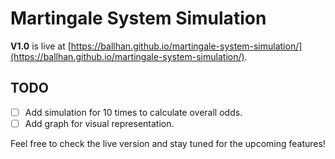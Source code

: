 # Martingale System Simulation

**V1.0** is live at [https://ballhan.github.io/martingale-system-simulation/](https://ballhan.github.io/martingale-system-simulation/).

## TODO
- [ ] Add simulation for 10 times to calculate overall odds.
- [ ] Add graph for visual representation.

Feel free to check the live version and stay tuned for the upcoming features!
